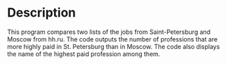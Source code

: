 # Description
This program compares two lists of the jobs from Saint-Petersburg and Moscow from hh.ru. The code outputs the number of professions that are more highly paid in St. Petersburg than in Moscow. The code also displays the name of the highest paid profession among them.
